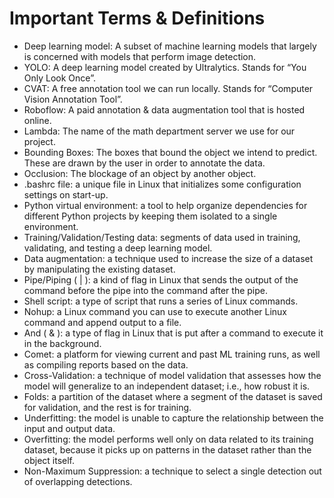 # Important Terms & Definitions

<ul>
<li>Deep learning model: A subset of machine learning models that largely is concerned with models that perform image detection.
<li>YOLO: A deep learning model created by Ultralytics. Stands for “You Only Look Once”.
<li>CVAT: A free annotation tool we can run locally. Stands for “Computer Vision Annotation Tool”.
<li>Roboflow: A paid annotation & data augmentation tool that is hosted online.
<li>Lambda: The name of the math department server we use for our project.
<li>Bounding Boxes: The boxes that bound the object we intend to predict. These are drawn by the user in order to annotate the data.
<li>Occlusion: The blockage of an object by another object.
<li>.bashrc file: a unique file in Linux that initializes some configuration settings on start-up.
<li>Python virtual environment: a tool to help organize dependencies for different Python projects by keeping them isolated to a single environment.
<li>Training/Validation/Testing data: segments of data used in training, validating, and testing a deep learning model.
<li>Data augmentation: a technique used to increase the size of a dataset by manipulating the existing dataset.
<li>Pipe/Piping ( | ): a kind of flag in Linux that sends the output of the command before the pipe into the command after the pipe.
<li>Shell script: a type of script that runs a series of Linux commands.
<li>Nohup: a Linux command you can use to execute another Linux command and append output to a file. 
<li>And ( & ): a type of flag in Linux that is put after a command to execute it in the background.
<li>Comet: a platform for viewing current and past ML training runs, as well as compiling reports based on the data.
<li>Cross-Validation: a technique of model validation that assesses how the model will generalize to an independent dataset; i.e., how robust it is.
<li>Folds: a partition of the dataset where a segment of the dataset is saved for validation, and the rest is for training. 
<li>Underfitting: the model is unable to capture the relationship between the input and output data.
<li>Overfitting: the model performs well only on data related to its training dataset, because it picks up on patterns in the dataset rather than the object itself.
<li>Non-Maximum Suppression: a technique to select a single detection out of overlapping detections.
</ul>